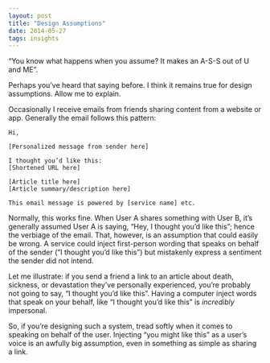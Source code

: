 ```yaml
---
layout: post
title: "Design Assumptions"
date: 2014-05-27
tags: insights
---
```


“You know what happens when you assume? It makes an A-S-S out of U and ME”.

Perhaps you’ve heard that saying before. I think it remains true for design assumptions. Allow me to explain.

Occasionally I receive emails from friends sharing content from a website or app. Generally the email follows this pattern:

    Hi,
    
    [Personalized message from sender here]
    
    I thought you’d like this:
    [Shortened URL here]
    
    [Article title here]
    [Article summary/description here]

    This email message is powered by [service name] etc.

Normally, this works fine. When User A shares something with User B, it’s generally assumed User A is saying, “Hey, I thought you’d like this”; hence the verbiage of the email. That, however, is an assumption that could easily be wrong. A service could inject first-person wording that speaks on behalf of the sender (“I thought you’d like this”) but mistakenly express a sentiment the sender did not intend.

Let me illustrate: if you send a friend a link to an article about death, sickness, or devastation they’ve personally experienced, you’re probably not going to say, “I thought you’d like this”. Having a computer inject words that speak on your behalf, like “I thought you’d like this” is *incredibly* impersonal.

So, if you’re designing such a system, tread softly when it comes to speaking on behalf of the user. Injecting “you might like this” as a user’s voice is an awfully big assumption, even in something as simple as sharing a link.